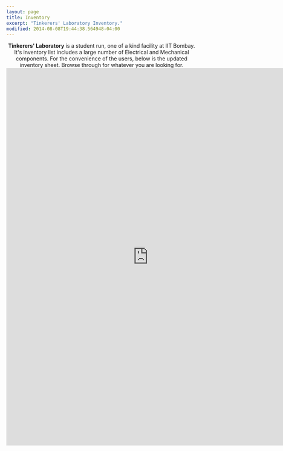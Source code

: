 ```yaml
---
layout: page
title: Inventory
excerpt: "Tinkerers' Laboratory Inventory."
modified: 2014-08-08T19:44:38.564948-04:00
---
```


<center><b>Tinkerers' Laboratory</b> is a student run, one of a kind facility at IIT Bombay. It's inventory list includes a large number of Electrical and Mechanical components. For the convenience of the users, below is the updated inventory sheet. Browse through for whatever you are looking for.
</center>
<iframe width="750" height="1000" src="https://docs.google.com/spreadsheets/d/1_ljUGN6NTcpD1E4NXts8lHW3oPmz3nHNuuXNH_nsnF8/edit?usp=sharing" frameborder="0" allowfullscreen></iframe>

